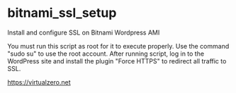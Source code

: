 # bitnami_ssl_setup
Install and configure SSL on Bitnami Wordpress AMI

You must run this script as root for it to execute properly. Use the command "sudo su" to use the root account.
After running script, log in to the WordPress site and install the plugin "Force HTTPS" to redirect all traffic to SSL.

https://virtualzero.net
